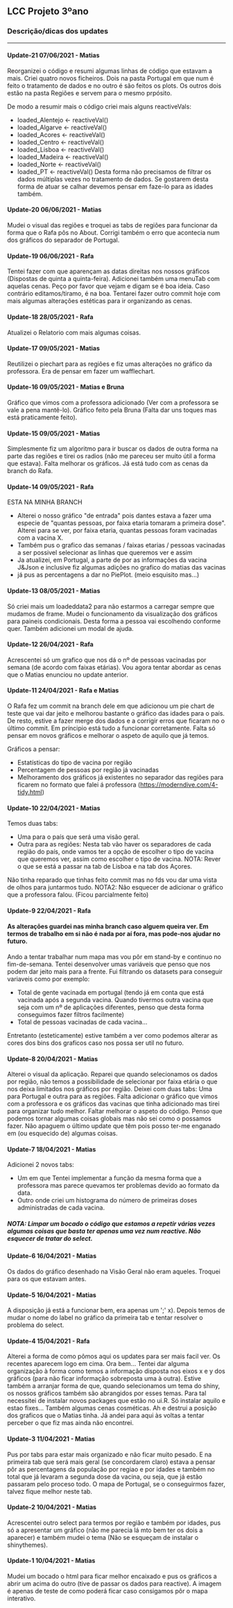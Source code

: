 ## LCC Projeto 3ºano

### Descrição/dicas dos updates
__________________________________________________________________________________________________

#### Update-21 07/06/2021  - Matias
Reorganizei o código e resumi algumas linhas de código que estavam a mais.
Criei quatro novos ficheiros. Dois na pasta Portugal em que num é feito o tratamento de dados e no outro é são feitos os plots. Os outros dois estão na pasta Regiões e servem para o mesmo prpósito.

De modo a resumir mais o código criei mais alguns reactiveVals:
- loaded_Alentejo <- reactiveVal()
- loaded_Algarve <- reactiveVal()
- loaded_Acores <- reactiveVal()
- loaded_Centro <- reactiveVal()
- loaded_Lisboa <- reactiveVal()
- loaded_Madeira <- reactiveVal()
- loaded_Norte <- reactiveVal()
- loaded_PT <- reactiveVal()
Desta forma não precisamos de filtrar os dados múltiplas vezes no tratamento de dados.
Se gostarem desta forma de atuar se calhar devemos pensar em faze-lo para as idades também.

#### Update-20 06/06/2021  - Matias
Mudei o visual das regiões e troquei as tabs de regiões para funcionar da forma que o Rafa pôs no About.
Corrigi também o erro que acontecia num dos gráficos do separador de Portugal.

#### Update-19 06/06/2021  - Rafa
Tentei fazer com que aparençam as datas direitas nos nossos gráficos (Dispostas de quinta a quinta-feira).
Adicionei também uma menuTab com aquelas cenas. Peço por favor que vejam e digam se é boa ideia. Caso contrário editamos/tiramo, é na boa. Tentarei fazer outro commit hoje com mais algumas alterações estéticas para ir organizando as cenas. 


#### Update-18 28/05/2021  - Rafa
Atualizei o Relatorio com mais algumas coisas.

#### Update-17 09/05/2021  - Matias

Reutilizei o piechart para as regiões e fiz umas alterações no gráfico da professora.
Era de pensar em fazer um wafflechart.

#### Update-16 09/05/2021  - Matias e Bruna

Gráfico que vimos com a professora adicionado (Ver com a professora se vale a pena mantê-lo).
Gráfico feito pela Bruna (Falta dar uns toques mas está praticamente feito).

#### Update-15 09/05/2021  - Matias

Simplesmente fiz um algoritmo para ir buscar os dados de outra forma na parte das regiões e tirei os radios (não me pareceu ser muito útil a forma que estava). Falta melhorar os gráficos.
Já está tudo com as cenas da branch do Rafa.

#### Update-14 09/05/2021 - Rafa
ESTA NA MINHA BRANCH
* Alterei o nosso gráfico "de entrada" pois dantes estava a fazer uma especie de "quantas pessoas, por faixa etaria tomaram a primeira dose". Alterei para se ver, por faixa etaria, quantas pessoas foram vacinadas com a vacina X.
* Também pus o grafico das semanas / faixas etarias / pessoas vacinadas a ser possivel selecionar as linhas que queremos ver e assim
* Ja atualizei, em Portugal, a parte de por as informações da vacina J&Json e inclusive fiz algumas adições no grafico do matias das vacinas
* já pus as percentagens a dar no PiePlot. (meio esquisito mas...)


#### Update-13 08/05/2021 - Matias
Só criei mais um loadeddata2 para não estarmos a carregar sempre que mudamos de frame.
Mudei o funcionamento da visualização dos gráficos para paineis condicionais. Desta forma a pessoa vai escolhendo conforme quer. Também adicionei um modal de ajuda.

#### Update-12 26/04/2021 - Rafa
Acrescentei só um grafico que nos dá o nº de pessoas vacinadas por semana (de acordo com faixas etárias).
Vou agora tentar abordar as cenas que o Matias enunciou no update anterior.

#### Update-11 24/04/2021 - Rafa e Matias

O Rafa fez um commit na branch dele em que adicionou um pie chart de teste que vai dar jeito e melhorou bastante o gráfico das idades para o país.
De resto, estive a fazer merge dos dados e a corrigir erros que ficaram no o último commit.
Em príncipio está tudo a funcionar corretamente. Falta só pensar em novos gráficos e melhorar o aspeto de aquilo que já temos.

Gráficos a pensar:
   - Estatísticas do tipo de vacina por região
   - Percentagem de pessoas por região já vacinadas
   - Melhoramento dos gráficos já existentes no separador das regiões para ficarem no formato que falei á professora (https://moderndive.com/4-tidy.html)

#### Update-10 22/04/2021 - Matias

Temos duas tabs:
- Uma para o país que será uma visão geral.
- Outra para as regiões: Nesta tab vão haver os separadores de cada região do país, onde vamos ter a opção de escolher o tipo de vacina que queremos ver, assim como escolher o tipo de vacina. NOTA: Rever o que se está a passar na tab de Lisboa e na tab dos Açores.

Não tinha reparado que tinhas feito commit mas no fds vou dar uma vista de olhos para juntarmos tudo. 
NOTA2: Não esquecer de adicionar o gráfico que a professora falou. (Ficou parcialmente feito)

#### Update-9 22/04/2021 - Rafa

#### As alterações guardei nas minha branch caso alguem queira ver. Em termos de trabalho em si não é nada por aí fora, mas pode-nos ajudar no futuro.
Ando a tentar trabalhar num mapa mas vou pôr em stand-by e continuo no fim-de-semana. 
Tentei desenvolver umas variáveis que penso que nos podem dar jeito mais para a frente. Fui filtrando os datasets para conseguir variaveis como por exemplo:
* Total de gente vacinada em portugal (tendo já em conta que está vacinada após a segunda vacina. Quando tivermos outra vacina que seja com um nº de aplicações diferentes, penso que desta forma conseguimos fazer filtros facilmente)
* Total de pessoas vacinadas de cada vacina...

Entretanto (esteticamente) estive também a ver como podemos alterar as cores dos bins dos graficos caso nos possa ser util no futuro.




#### Update-8 20/04/2021 - Matias

Alterei o visual da aplicação. 
Reparei que quando selecionamos os dados por região, não temos a possibilidade de selecionar por faixa etária o que nos deixa limitados nos gráficos por região.
Deixei com duas tabs: Uma para Portugal e outra para as regiões. Falta adicionar o gráfico que vimos com a professora e os gráficos das vacinas que tinha adicionado mas tirei para organizar tudo melhor.
Faltar melhorar o aspeto do código. Penso que podemos tornar algumas coisas globais mas não sei como o possamos fazer.
Não apaguem o último update que têm pois posso ter-me enganado em (ou esquecido de) algumas coisas.

#### Update-7 18/04/2021 - Matias

Adicionei 2 novos tabs:
   - Um em que Tentei implementar a função da mesma forma que a professora mas parece quevamos ter problemas devido ao formato da data.
   - Outro onde criei um histograma do número de primeiras doses administradas de cada vacina.

##### NOTA: Limpar um bocado o código que estamos a repetir várias vezes algumas coisas que basta ter apenas uma vez num reactive. Não esquecer de tratar do select.

#### Update-6 16/04/2021 - Matias

Os dados do gráfico desenhado na Visão Geral não eram aqueles. Troquei para os que estavam antes.

#### Update-5 16/04/2021 - Matias

A disposição já está a funcionar bem, era apenas um ';' x).
Depois temos de mudar o nome do label no gráfico da primeira tab e tentar resolver o problema do select.

#### Update-4 15/04/2021 - Rafa

Alterei a forma de como pômos aqui os updates para ser mais facil ver. Os recentes aparecem logo em cima.
Ora bem... Tentei dar alguma organização à forma como temos a informação disposta nos eixos x e y dos gráficos (para não ficar informação sobreposta uma à outra).
Estive também a arranjar forma de que, quando selecionamos um tema do shiny, os nossos gráficos também são abrangidos por esses temas. Para tal necessitei de instalar novos packages que estão no ui.R. Só instalar aquilo e estao fixes... Também algumas cenas cosméticas. Ah e destrui a posição dos graficos que o Matias tinha. Já andei para aqui às voltas a tentar perceber o que fiz mas ainda não encontrei.



#### Update-3 11/04/2021 - Matias

Pus por tabs para estar mais organizado e não ficar muito pesado. E na primeira tab que será mais geral (se concordarem claro) estava a pensar pôr as percentagens da população por regiao e por idades e também no total que já levaram a segunda dose da vacina, ou seja, que já estão passaram pelo proceso todo. O mapa de Portugal, se o conseguirmos fazer, talvez fique melhor neste tab.



#### Update-2 10/04/2021 - Matias

Acrescentei outro select para termos por região e também por idades, pus só a apresentar um gráfico (não me parecia lá mto bem ter os dois a aparecer) e também mudei o tema
(Não se esqueçam de instalar o shinythemes).



#### Update-1 10/04/2021 - Matias

Mudei um bocado o html para ficar melhor encaixado e pus os gráficos a abrir um acima do outro (tive de passar os dados para reactive).
A imagem é apenas de teste de como poderá ficar caso consigamos pôr o mapa interativo.

